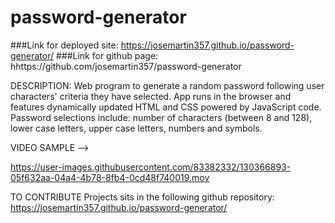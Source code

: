 # password-generator
###Link for deployed site: https://josemartin357.github.io/password-generator/
###Link for github page: hhttps://github.com/josemartin357/password-generator

DESCRIPTION: Web program to generate a random password following user characters' criteria they have selected. App runs in the browser and features dynamically updated HTML and CSS powered by JavaScript code.
Password selections include: number of characters (between 8 and 128), lower case letters, upper case letters, numbers and symbols.

VIDEO SAMPLE -->

https://user-images.githubusercontent.com/83382332/130366893-05f632aa-04a4-4b78-8fb4-0cd48f740019.mov


TO CONTRIBUTE Projects sits in the following github repository: https://josemartin357.github.io/password-generator/




